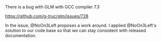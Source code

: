 There is a bug with GLM with GCC compiler 7.3

https://github.com/g-truc/glm/issues/728

In the issue, @NoOn3Left proposes a work around.
I applied @NoOn3Left's solution to our code base so that we can stay consistent
with released documentation.



